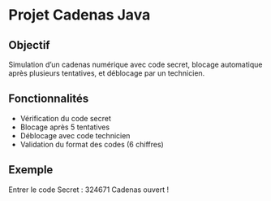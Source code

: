 # Projet Cadenas Java

## Objectif
Simulation d’un cadenas numérique avec code secret, blocage automatique après plusieurs tentatives, et déblocage par un technicien.

## Fonctionnalités
- Vérification du code secret
- Blocage après 5 tentatives
- Déblocage avec code technicien
- Validation du format des codes (6 chiffres)



## Exemple
Entrer le code Secret : 324671
Cadenas ouvert !
